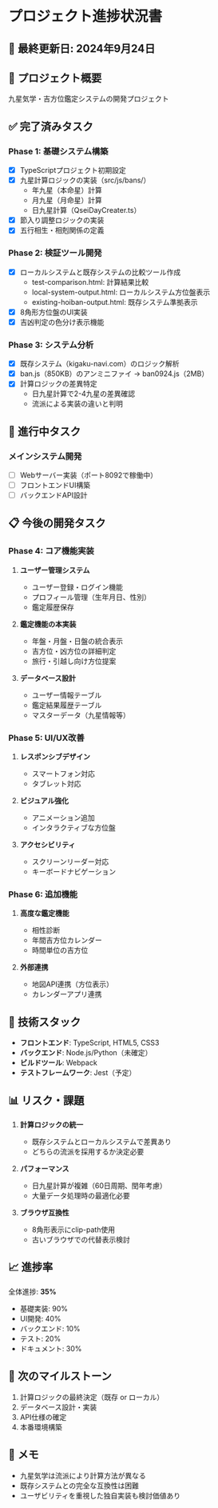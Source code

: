 # プロジェクト進捗状況書

## 📅 最終更新日: 2024年9月24日

## 🎯 プロジェクト概要
九星気学・吉方位鑑定システムの開発プロジェクト

## ✅ 完了済みタスク

### Phase 1: 基礎システム構築
- [x] TypeScriptプロジェクト初期設定
- [x] 九星計算ロジックの実装（src/js/bans/）
  - 年九星（本命星）計算
  - 月九星（月命星）計算
  - 日九星計算（QseiDayCreater.ts）
- [x] 節入り調整ロジックの実装
- [x] 五行相生・相剋関係の定義

### Phase 2: 検証ツール開発
- [x] ローカルシステムと既存システムの比較ツール作成
  - test-comparison.html: 計算結果比較
  - local-system-output.html: ローカルシステム方位盤表示
  - existing-hoiban-output.html: 既存システム準拠表示
- [x] 8角形方位盤のUI実装
- [x] 吉凶判定の色分け表示機能

### Phase 3: システム分析
- [x] 既存システム（kigaku-navi.com）のロジック解析
- [x] ban.js（850KB）のアンミニファイ → ban0924.js（2MB）
- [x] 計算ロジックの差異特定
  - 日九星計算で2-4九星の差異確認
  - 流派による実装の違いと判明

## 🚧 進行中タスク

### メインシステム開発
- [ ] Webサーバー実装（ポート8092で稼働中）
- [ ] フロントエンドUI構築
- [ ] バックエンドAPI設計

## 📋 今後の開発タスク

### Phase 4: コア機能実装
1. **ユーザー管理システム**
   - ユーザー登録・ログイン機能
   - プロフィール管理（生年月日、性別）
   - 鑑定履歴保存

2. **鑑定機能の本実装**
   - 年盤・月盤・日盤の統合表示
   - 吉方位・凶方位の詳細判定
   - 旅行・引越し向け方位提案

3. **データベース設計**
   - ユーザー情報テーブル
   - 鑑定結果履歴テーブル
   - マスターデータ（九星情報等）

### Phase 5: UI/UX改善
1. **レスポンシブデザイン**
   - スマートフォン対応
   - タブレット対応

2. **ビジュアル強化**
   - アニメーション追加
   - インタラクティブな方位盤

3. **アクセシビリティ**
   - スクリーンリーダー対応
   - キーボードナビゲーション

### Phase 6: 追加機能
1. **高度な鑑定機能**
   - 相性診断
   - 年間吉方位カレンダー
   - 時間単位の吉方位

2. **外部連携**
   - 地図API連携（方位表示）
   - カレンダーアプリ連携

## 🔧 技術スタック
- **フロントエンド**: TypeScript, HTML5, CSS3
- **バックエンド**: Node.js/Python（未確定）
- **ビルドツール**: Webpack
- **テストフレームワーク**: Jest（予定）

## 📊 リスク・課題
1. **計算ロジックの統一**
   - 既存システムとローカルシステムで差異あり
   - どちらの流派を採用するか決定必要

2. **パフォーマンス**
   - 日九星計算が複雑（60日周期、閏年考慮）
   - 大量データ処理時の最適化必要

3. **ブラウザ互換性**
   - 8角形表示にclip-path使用
   - 古いブラウザでの代替表示検討

## 📈 進捗率
全体進捗: **35%**
- 基礎実装: 90%
- UI開発: 40%
- バックエンド: 10%
- テスト: 20%
- ドキュメント: 30%

## 🎯 次のマイルストーン
1. 計算ロジックの最終決定（既存 or ローカル）
2. データベース設計・実装
3. API仕様の確定
4. 本番環境構築

## 📝 メモ
- 九星気学は流派により計算方法が異なる
- 既存システムとの完全な互換性は困難
- ユーザビリティを重視した独自実装も検討価値あり